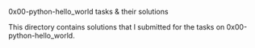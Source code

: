 0x00-python-hello_world tasks & their solutions

This directory contains solutions that I submitted for the tasks on 0x00-python-hello_world.
